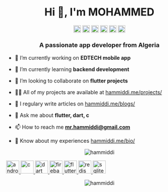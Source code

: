 <h1 align="center">Hi 👋, I'm MOHAMMED</h1>
<p align="center">
<a href=https://codepen.io/hammiddi target="blank"><img align="center" src=https://cdn.jsdelivr.net/npm/simple-icons@3.0.1/icons/codepen.svg alt="hammiddi" height="20" width="20" /></a>
<a href=https://dev.to/hammiddi target="blank"><img align="center" src=https://cdn.jsdelivr.net/npm/simple-icons@3.0.1/icons/dev-dot-to.svg alt="hammiddi" height="20" width="20" /></a>
<a href=https://twitter.com/hammiddi target="blank"><img align="center" src=https://cdn.jsdelivr.net/npm/simple-icons@3.0.1/icons/twitter.svg alt="hammiddi" height="20" width="20" /></a>
<a href=https://linkedin.com/in/hammiddi target="blank"><img align="center" src=https://cdn.jsdelivr.net/npm/simple-icons@3.0.1/icons/linkedin.svg alt="hammiddi" height="20" width="20" /></a>
<a href="https://fb.com/hammiddii" target="blank"><img align="center" src="https://cdn.jsdelivr.net/npm/simple-icons@3.0.1/icons/facebook.svg" alt="hammiddii" height="20" width="20" /></a>
<a href="https://instagram.com/hammiddi" target="blank"><img align="center" src="https://cdn.jsdelivr.net/npm/simple-icons@3.0.1/icons/instagram.svg" alt="hammiddi" height="20" width="20" /></a>
</p>
</p>

<h3 align="center">A passionate app developer from Algeria</h3>


- 🔭 I’m currently working on **EDTECH mobile app**

- 🌱 I’m currently learning **backend development**

- 👯 I’m looking to collaborate on **flutter projects**

- 👨‍💻 All of my projects are available at [hammiddi.me/projects/](hammiddi.me/projects/)

- 📝 I regulary write articles on [hammiddi.me/blogs/](hammiddi.me/blogs/)

- 💬 Ask me about **flutter, dart, c**

- 📫 How to reach me **mr.hammiddi@gmail.com**

- 📄 Know about my experiences [hammiddi.me/bio/](hammiddi.me/bio/)


<p align="center"><img src="https://github-readme-stats.vercel.app/api/top-langs?username=hammiddi&show_icons=true&locale=en&layout=compact" alt="hammiddi" /></p>

<p align="left"> <a href="https://developer.android.com" target="_blank"> <img src="https://devicons.github.io/devicon/devicon.git/icons/android/android-original-wordmark.svg" alt="android" width="35" height="35"/> </a> <a href="https://www.cprogramming.com/" target="_blank"> <img src="https://devicons.github.io/devicon/devicon.git/icons/c/c-original.svg" alt="c" width="35" height="35"/> </a> <a href="https://dart.dev" target="_blank"> <img src="https://www.vectorlogo.zone/logos/dartlang/dartlang-icon.svg" alt="dart" width="35" height="35"/> </a> <a href="https://firebase.google.com/" target="_blank"> <img src="https://www.vectorlogo.zone/logos/firebase/firebase-icon.svg" alt="firebase" width="35" height="35"/> </a> <a href="https://flutter.dev" target="_blank"> <img src="https://www.vectorlogo.zone/logos/flutterio/flutterio-icon.svg" alt="flutter" width="35" height="35"/> </a> <a href="https://redis.io" target="_blank"> <img src="https://devicons.github.io/devicon/devicon.git/icons/redis/redis-original-wordmark.svg" alt="redis" width="35" height="35"/> </a> <a href="https://www.sqlite.org/" target="_blank"> <img src="https://www.vectorlogo.zone/logos/sqlite/sqlite-icon.svg" alt="sqlite" width="35" height="35"/> </a> </p>

<p align="center"><img src="https://github-readme-stats.vercel.app/api?username=hammiddi&show_icons=true&locale=en&layout=compact" alt="hammiddi" /></p>
